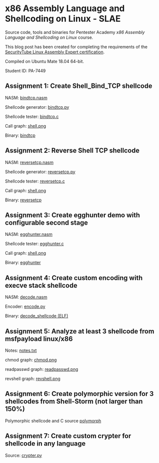 # x86 Assembly Language and Shellcoding on Linux - SLAE

Source code, tools and binaries for Pentester Academy *x86 Assembly Language and Shellcoding on Linux* course.

This blog post has been created for completing the requirements of the [SecurityTube Linux Assembly Expert certification](https://www.pentesteracademy.com/course?id=3). 

Compiled on Ubuntu Mate 18.04 64-bit.

Student ID: PA-7449 

## Assignment 1: Create Shell_Bind_TCP shellcode

NASM: [bindtcp.nasm](https://github.com/ShingareOm/SLAE/tree/master/assignments/bindtcp/bindtcp.nasm)

Shellcode generator: [bindtcp.py](https://github.com/ShingareOm/SLAE/tree/master/assignments/bindtcp/bindtcp.py)

Shellcode tester: [bindtcp.c](https://github.com/ShingareOm/SLAE/tree/master/assignments/bindtcp/bindtcp.c)

Call graph: [shell.png](https://github.com/ShingareOm/SLAE/tree/master/assignments/bindtcp/shell.png)

Binary: [bindtcp](https://github.com/ShingareOm/SLAE/tree/master/assignments/bindtcp/bindtcp)

## Assignment 2: Reverse Shell TCP shellcode

NASM: [reversetcp.nasm](https://github.com/ShingareOm/SLAE/tree/master/assignments/reversetcp/reversetcp.nasm)

Shellcode generator: [reversetcp.py](https://github.com/ShingareOm/SLAE/tree/master/assignments/reversetcp/reversetcp.py)

Shellcode tester: [reversetcp.c](https://github.com/ShingareOm/SLAE/tree/master/assignments/reversetcp/reversetcp.c)

Call graph: [shell.png](https://github.com/ShingareOm/SLAE/tree/master/assignments/reversetcp/shell.png)

Binary: [reversetcp](https://github.com/ShingareOm/SLAE/tree/master/assignments/reversetcp/reversetcp)

## Assignment 3: Create egghunter demo with configurable second stage

NASM: [egghunter.nasm](https://github.com/ShingareOm/SLAE/tree/master/assignments/egghunter/egghunter.nasm)

Shellcode tester: [egghunter.c](https://github.com/ShingareOm/SLAE/tree/master/assignments/egghunter/egghunter.c)

Call graph: [shell.png](https://github.com/ShingareOm/SLAE/tree/master/assignments/egghunter/shell.png)

Binary: [egghunter](https://github.com/ShingareOm/SLAE/tree/master/assignments/egghunter/egghunter)

## Assignment 4: Create custom encoding with execve stack shellcode

NASM: [decode.nasm](https://github.com/ShingareOm/SLAE/tree/master/assignments/encoder/decode.nasm)

Encoder: [encode.py](https://github.com/ShingareOm/SLAE/tree/master/assignments/encoder/encode.py)

Binary: [decode_shellcode (ELF)](https://github.com/ShingareOm/SLAE/tree/master/assignments/encoder/decode_shellcode)


## Assignment 5: Analyze at least 3 shellcode from msfpayload linux/x86

Notes: [notes.txt](https://github.com/ShingareOm/SLAE/tree/master/assignments/msfvenom/notes.txt)

chmod graph: [chmod.png](https://github.com/ShingareOm/SLAE/tree/master/assignments/msfvenom/chmod.png)

readpasswd graph: [readpasswd.png](https://github.com/ShingareOm/SLAE/tree/master/assignments/msfvenom/readpasswd.png)

revshell graph: [revshell.png](https://github.com/ShingareOm/SLAE/tree/master/assignments/msfvenom/revshell.png)

## Assignment 6: Create polymorphic version for 3 shellcodes from Shell-Storm (not larger than 150%)

Polymorphic shellcode and C source [polymorph](https://github.com/ShingareOm/SLAE/tree/master/assignments/polymorphic) 

## Assignment 7: Create custom crypter for shellcode in any language

Source: [crypter.py](https://github.com/ShingareOm/SLAE/blob/master/assignments/crypter/crypter.py)

